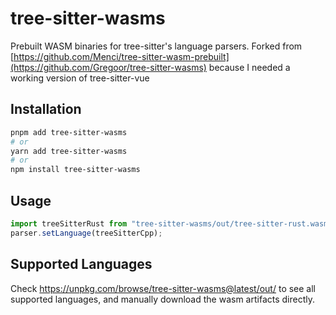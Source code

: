 # tree-sitter-wasms
Prebuilt WASM binaries for tree-sitter's language parsers. Forked from [https://github.com/Menci/tree-sitter-wasm-prebuilt](https://github.com/Gregoor/tree-sitter-wasms) because I needed a working version of tree-sitter-vue

## Installation

```bash
pnpm add tree-sitter-wasms
# or
yarn add tree-sitter-wasms
# or
npm install tree-sitter-wasms
```

## Usage

```ts
import treeSitterRust from "tree-sitter-wasms/out/tree-sitter-rust.wasm"
parser.setLanguage(treeSitterCpp);
```

## Supported Languages

Check https://unpkg.com/browse/tree-sitter-wasms@latest/out/ to see all supported languages, and manually download the wasm artifacts directly.
